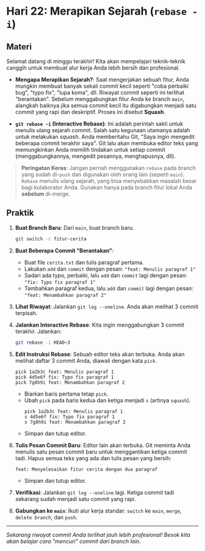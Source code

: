 # Hari 22: Merapikan Sejarah (`rebase -i`)

## Materi

Selamat datang di minggu terakhir! Kita akan mempelajari teknik-teknik canggih untuk membuat alur kerja Anda lebih bersih dan profesional.

- **Mengapa Merapikan Sejarah?**: Saat mengerjakan sebuah fitur, Anda mungkin membuat banyak sekali commit kecil seperti "coba perbaiki bug", "typo fix", "lupa koma", dll. Riwayat commit seperti ini terlihat "berantakan". Sebelum menggabungkan fitur Anda ke branch `main`, alangkah baiknya jika semua commit kecil itu digabungkan menjadi satu commit yang rapi dan deskriptif. Proses ini disebut **Squash**.

- **`git rebase -i` (Interactive Rebase)**: Ini adalah perintah sakti untuk menulis ulang sejarah commit. Salah satu kegunaan utamanya adalah untuk melakukan *squash*. Anda memberitahu Git, "Saya ingin mengedit beberapa commit terakhir saya". Git lalu akan membuka editor teks yang memungkinkan Anda memilih tindakan untuk setiap commit (menggabungkannya, mengedit pesannya, menghapusnya, dll).

> **Peringatan Keras**: Jangan pernah menggunakan `rebase` pada branch yang sudah di-`push` dan digunakan oleh orang lain (seperti `main`). `Rebase` menulis ulang sejarah, yang bisa menyebabkan masalah besar bagi kolaborator Anda. Gunakan hanya pada branch fitur lokal Anda **sebelum** di-merge.

## Praktik

1.  **Buat Branch Baru**: Dari `main`, buat branch baru.
    ```bash
    git switch -c fitur-cerita
    ```

2.  **Buat Beberapa Commit "Berantakan"**:
    - Buat file `cerita.txt` dan tulis paragraf pertama.
    - Lakukan `add` dan `commit` dengan pesan: `"feat: Menulis paragraf 1"`
    - Sadari ada typo, perbaiki, lalu `add` dan `commit` lagi dengan pesan: `"fix: Typo fix paragraf 1"`
    - Tambahkan paragraf kedua, lalu `add` dan `commit` lagi dengan pesan: `"feat: Menambahkan paragraf 2"`

3.  **Lihat Riwayat**: Jalankan `git log --oneline`. Anda akan melihat 3 commit terpisah.

4.  **Jalankan Interactive Rebase**: Kita ingin menggabungkan 3 commit terakhir. Jalankan:
    ```bash
    git rebase -i HEAD~3
    ```

5.  **Edit Instruksi Rebase**: Sebuah editor teks akan terbuka. Anda akan melihat daftar 3 commit Anda, diawali dengan kata `pick`.
    ```
    pick 1a2b3c feat: Menulis paragraf 1
    pick 4d5e6f fix: Typo fix paragraf 1
    pick 7g8h9i feat: Menambahkan paragraf 2
    ```
    - Biarkan baris pertama tetap `pick`.
    - Ubah `pick` pada baris kedua dan ketiga menjadi `s` (artinya `squash`).
      ```
      pick 1a2b3c feat: Menulis paragraf 1
      s 4d5e6f fix: Typo fix paragraf 1
      s 7g8h9i feat: Menambahkan paragraf 2
      ```
    - Simpan dan tutup editor.

6.  **Tulis Pesan Commit Baru**: Editor lain akan terbuka. Git meminta Anda menulis satu pesan commit baru untuk menggantikan ketiga commit tadi. Hapus semua teks yang ada dan tulis pesan yang bersih:
    ```
    feat: Menyelesaikan fitur cerita dengan dua paragraf
    ```
    - Simpan dan tutup editor.

7.  **Verifikasi**: Jalankan `git log --oneline` lagi. Ketiga commit tadi sekarang sudah menjadi satu commit yang rapi.

8.  **Gabungkan ke `main`**: Ikuti alur kerja standar: `switch` ke `main`, `merge`, `delete branch`, dan `push`.

---
*Sekarang riwayat commit Anda terlihat jauh lebih profesional! Besok kita akan belajar cara "mencuri" commit dari branch lain.*
